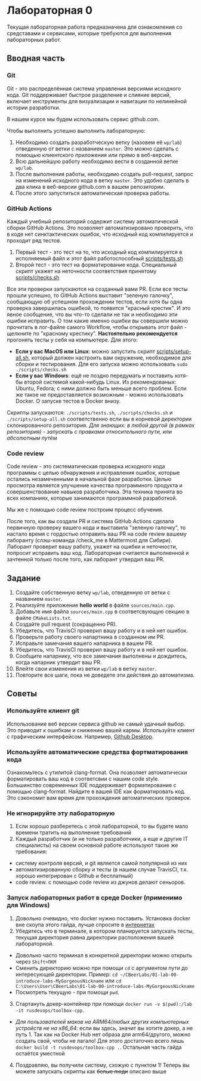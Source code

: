# Лабораторная 0

Текущая лабораторная работа предназначена для ознакомления со средставами и сервисами, которые требуются для выполнения лабораторных работ.

## Вводная часть

### Git
Git - это распределённая система управления версиями исходного кода. Git поддерживает быстрое разделение и слияние версий, включает инструменты для визуализации и навигации по нелинейной истории разработки.

В нашем курсе мы будем использовать сервис github.com.

Чтобы выполнить успешно выполнить лабораторную:
1. Необходимо создать разработческую ветку (назовем её `wp/lab`) отведенную от ветки с названием `master`. Это можно сделать с помощью клиентского приложения или прямо в веб-версии.
1. Всю дальнейшую работу необходимо вести в созданной ветке `wp/lab`.
1. После выполнения работы, необходимо создать pull-request, запрос на изменений исходного кода в ветку `master`. Это удобно сделать в два клика в веб-версии github.com в вашем репозитории.
1. После этого запуститься автоматическая проверка работы.

### GitHub Actions
Каждый учебный репозиторий содержит систему автоматической сборки GitHub Actions. Это позволяет автоматизировано проверить, что в коде нет синктактических ошибок, что исходный код компилируется и проходит ряд тестов.

1. Первый тест - это тест на то, что исходный код компилируется в исполняемый файл и этот файл работоспособный [scripts/tests.sh](https://github.com/bmstu-iu8-cpp-sem-1/lab-00-introduce-labs/blob/master/scripts/tests.sh)
2. Второй тест - это тест на форматирование кода. Специальный скрипт укажет на неточности соответствия принятому [scripts/checks.sh](https://github.com/bmstu-iu8-cpp-sem-1/lab-00-introduce-labs/blob/master/scripts/checks.sh)

Все эти проверки запускаются на созданный вами PR. Если все тесты прошли успешно, то GitHub Actions выставит "зеленую галочку", сообщающую об успешном прохождении тестов, если хотя бы одна проверка завершилась ошибкой, то появится "красный крестик". И это явное сообщение, что вы что-то сделали не так и необходимо эти ошибки исправить. О том какие именно ошибки вы совершили можно прочитать в лог-файле самого Workflow, чтобы открывать этот файл - щелкните по "красному крестику".
__Настоятельно рекомендуется__ прогонять тесты у себя на компьютере. Для этого:
- __Если у вас MacOS или Linux__: можно запустить скрипт [scripts/setup-all.sh](https://github.com/bmstu-iu8-cpp-sem-1/lab-00-introduce-labs/blob/master/scripts/setup-all.sh), который должен настроить вам окружение, необходимое для сборки и тестирования. Для его запуска можно использовать `sudo ./scripts/checks.sh`
- __Если у вас Windows__: ещё не поздно передумать и поставить хотя-бы второй системой какой-нибудь Linux. Из рекомендованых: Ubuntu, Fedora; с ними должно быть меньше всего проблем. Если же такое не предоставляется возможным - можно использовать Docker. О запуске тестов в Docker внизу.

Скрипты запускаются: `./scripts/tests.sh`, `./scripts/checks.sh` и `./scripts/setup-all.sh` соответственно если вы в корневой директории склонированного репозитория.
_Для знающих: в любой другой (в рамках репозитория) - запускать с правками относительного пути, или абсолютным путём_

### Code review

Code review - это систематическая проверка исходного кода программы с целью обнаружения и исправления ошибок, которые остались незамеченными в начальной фазе разработки. Целью просмотра является улучшение качества программного продукта и совершенствование навыков разработчика. Эта техника принята во всех компаниях, которые занимаются программной разработкой.

Мы же с помощью code review построим процесс обучения.

После того, как вы создали PR и система GitHub Actions сделала первичную проверку вашего кода и выставила "зеленую галочку", то настало время с гордостью отправить ваш PR на code review вашему лаборанту (слэш-команда /check_me в Mattermost для Сибири). Лаборант проверит вашу работу, укажет на ошибки и неточности, попросит исправить ваш код. Лабораторная считается выполненной и зачтенной только после того, как лаборант утвердил ваш PR.

## Задание
1. Создайте собственную ветку `wp/lab`, отведенную от ветки с названием `master`.
1. Реализуйте приложение **hello world** в файле `sources/main.cpp`.
1. Добавьте имя файла `sources/main.cpp` в соответсвующую секцию в файле `CMakeLists.txt`.
1. Создайте pull request (сокращенно PR).
1. Убедитесь, что TravisCI проверил вашу работу и в ней нет ошибок.
1. Проверьте работу своего напартника в созданном им PR.
1. Исправьте замечания вашего напарника в вашем PR.
1. Убедитесь, что TravisCI проверил вашу работу и в ней нет ошибок.
1. Сообщите напарнику, что все замечания выполнены и дождитесь, когда напарник утвердит ваш PR.
1. Влейте свои изменения из ветки `wp/lab` в ветку `master`.
1. Повторите все шаги, пока не доведете эти действия до автоматизма.

## Советы

### Используйте клиент git
Использование веб версии сервиса github не самый удачный выбор. Это приводит к ошибкам и снижению вашей кармы.
Используйте клиент с графическим интерфейсом. Например, [Github Desktop](https://desktop.github.com/).

### Используйте автоматические средства фортматирования кода
Ознакомьтесь с утилитой clang-format. Она позволяет автоматически форматировать ваш код в соответсвии с нашим code style.
Большинство современных IDE поддерживает форматирование с помощью clang-format.
Найдите в вашей IDE как форматировать код. Это сэкономит вам время для прохождения автоматических проверок.

### Не игнорируйте эту лабораторную
1. Если хорошо разберетесь с этой лабораторной, то вы будете мало времени тратить на выполнение требований
2. Каждый разработчик (и не только разработчики, а еще и другие IT специалисты) на своем основной работе используют такие же требования:
* систему контроля версий, и git является самой популярной из них
* автоматизированную сборку и тесты (в нашем случае TravisCI, т.к. хорошо интегрирован с Github и бесплатный)
* code review. с помощью code review из джунов делают сеньоров.

### Запуск лабораторных работ в среде Docker (применимо для Windows)
1. Довольно очевидно, что docker нужно поставить. Установка docker вне скоупа этого гайда, лучше спросите в [интернетах](https://www.docker.com/)
2. Убедитесь что в терминале, в котором планируется запускать тесты, текущая директория равна директории расположения вашей лабораторной.
- Довольно часто терминал в конкретной директории можно открыть через `Shift+ПКМ`
- Сменить директорию можно при помощи `cd` с аргументом пути до интересующей директории. Пример: `cd ~/CBeerLabs/01-lab-00-introduce-labs-MyGorgeousNickname` или `cd C:\Users\User\CBeerLabs\01-lab-00-introduce-labs-MyGorgeousNickname`
- Посмотреть текущую - при помощи `pwd`.
3. Стартануть докер-контейнер при помощи `docker run -v $(pwd):/lab -it rusdevops/toolbox-cpp`.
- _Для пользователей маков на ARM64/любых других компьютерных устройств не на x86_64_: если вы здесь, значит вы хотите докер, а не путь 1. Так как на Docker Hub нет образа для arm64/другого, можно создать свой, чтобы не лагало! Для этого достаточно всего лишь `docker build -t rusdevops/toolbox-cpp .`. Остальная часть гайда остаётся уместной
4. Поздравляю, вы получили систему, схожую с пунктом 1! Теперь вы можете запускать скрипты как ~~белые люди~~ описано выше
